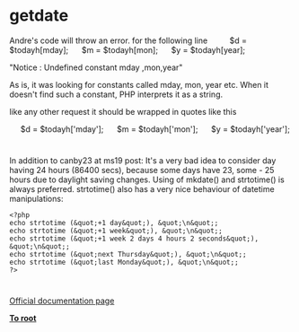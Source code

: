 # getdate





Andre&apos;s code will throw an error. for the following line
&#xA0; &#xA0; 
&#xA0; &#xA0;&#xA0; $d = $todayh[mday];
&#xA0; &#xA0;&#xA0; $m = $todayh[mon];
&#xA0; &#xA0;&#xA0; $y = $todayh[year];

&quot;Notice : Undefined constant mday ,mon,year&quot;

As is, it was looking for constants called mday, mon, year etc. When it doesn&apos;t find such a constant, PHP interprets it as a string. 

like any other request it should be wrapped in quotes like this

&#xA0; &#xA0;&#xA0; $d = $todayh[&apos;mday&apos;];
&#xA0; &#xA0;&#xA0; $m = $todayh[&apos;mon&apos;];
&#xA0; &#xA0;&#xA0; $y = $todayh[&apos;year&apos;];

  

#



In addition to canby23 at ms19 post:
It&apos;s a very bad idea to consider day having 24 hours (86400 secs), because some days have 23, some - 25 hours due to daylight saving changes. Using of mkdate() and strtotime() is always preferred. strtotime() also has a very nice behaviour of datetime manipulations:


```
<?php
echo strtotime (&quot;+1 day&quot;), &quot;\n&quot;;
echo strtotime (&quot;+1 week&quot;), &quot;\n&quot;;
echo strtotime (&quot;+1 week 2 days 4 hours 2 seconds&quot;), &quot;\n&quot;;
echo strtotime (&quot;next Thursday&quot;), &quot;\n&quot;;
echo strtotime (&quot;last Monday&quot;), &quot;\n&quot;; 
?>
```



  

#

[Official documentation page](https://www.php.net/manual/en/function.getdate.php)

**[To root](/README.md)**